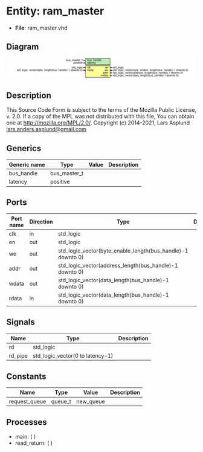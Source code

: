 # Entity: ram_master

- **File**: ram_master.vhd
## Diagram

![Diagram](ram_master.svg "Diagram")
## Description

This Source Code Form is subject to the terms of the Mozilla Public
License, v. 2.0. If a copy of the MPL was not distributed with this file,
You can obtain one at http://mozilla.org/MPL/2.0/.
Copyright (c) 2014-2021, Lars Asplund lars.anders.asplund@gmail.com
## Generics

| Generic name | Type         | Value | Description |
| ------------ | ------------ | ----- | ----------- |
| bus_handle   | bus_master_t |       |             |
| latency      | positive     |       |             |
## Ports

| Port name | Direction | Type                                                        | Description |
| --------- | --------- | ----------------------------------------------------------- | ----------- |
| clk       | in        | std_logic                                                   |             |
| en        | out       | std_logic                                                   |             |
| we        | out       | std_logic_vector(byte_enable_length(bus_handle)-1 downto 0) |             |
| addr      | out       | std_logic_vector(address_length(bus_handle)-1 downto 0)     |             |
| wdata     | out       | std_logic_vector(data_length(bus_handle)-1 downto 0)        |             |
| rdata     | in        | std_logic_vector(data_length(bus_handle)-1 downto 0)        |             |
## Signals

| Name    | Type                             | Description |
| ------- | -------------------------------- | ----------- |
| rd      | std_logic                        |             |
| rd_pipe | std_logic_vector(0 to latency-1) |             |
## Constants

| Name          | Type    | Value      | Description |
| ------------- | ------- | ---------- | ----------- |
| request_queue | queue_t |  new_queue |             |
## Processes
- main: (  )
- read_return: (  )
